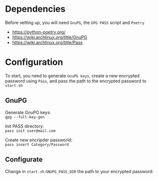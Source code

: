 # Dependencies
Before setting up, you will need `GnuPG`, the `GPG PASS` script and `Poetry`  
- https://python-poetry.org/  
- https://wiki.archlinux.org/title/GnuPG  
- https://wiki.archlinux.org/title/Pass  

# Configuration
To start, you need to generate `GnuPG keys`, create a new encrypted password using `Pass`, and pass the path to the encrypted password to `start.sh`

## GnuPG
Generate GnuPG keys:  
    `gpg --full-key-gen`
    
Init PASS directory:  
    `pass init user@mail.com`
    
Create new encripder passworld:  
    `pass insert Category/Password`
    
## Configurate
Change in `start.sh` `GNUPG_PASS_DIR` the path to your encrypted password:
